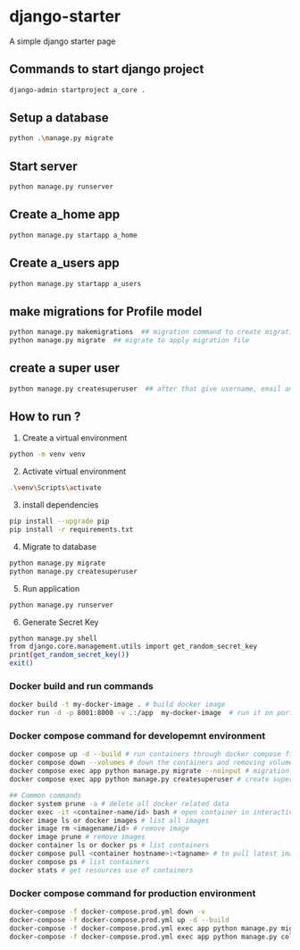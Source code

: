 # django-starter
A simple django starter page


## Commands to start django project

```bash
django-admin startproject a_core .
```

## Setup a database

```bash
python .\manage.py migrate
```

## Start server

```bash
python manage.py runserver
```

## Create a_home app

```bash
python manage.py startapp a_home
```

## Create a_users app

```bash
python manage.py startapp a_users
```

## make migrations for Profile model

```bash
python manage.py makemigrations  ## migration command to create migration file
python manage.py migrate  ## migrate to apply migration file
```

## create a super user

```bash
python manage.py createsuperuser  ## after that give username, email and password
```


## How to run ?


1. Create a virtual environment

```bash
python -m venv venv
```


2. Activate virtual environment

```bash
.\venv\Scripts\activate
```

3. install dependencies

```bash
pip install --upgrade pip
pip install -r requirements.txt
```

4. Migrate to database

```bash
python manage.py migrate
python manage.py createsuperuser
```

5. Run application

```bash
python manage.py runserver
```

6. Generate Secret Key

```bash
python manage.py shell
from django.core.management.utils import get_random_secret_key
print(get_random_secret_key())
exit()
```

### Docker build and run commands

```bash
docker build -t my-docker-image . # build docker image
docker run -d -p 8001:8000 -v .:/app  my-docker-image  # run it on port 8001 and attach to volume to reflect the local code changes in container
```

### Docker compose command for developemnt environment

```bash
docker compose up -d --build # run containers through docker compose file
docker compose down --volumes # down the containers and removing volume
docker compose exec app python manage.py migrate --noinput # migration command
docker compose exec app python manage.py createsuperuser # create super user

## Common commands
docker system prune -a # delete all docker related data
docker exec -it <container-name/id> bash # open container in interactive mode
docker image ls or docker images # list all images
docker image rm <imagename/id> # remove image
docker image prune # remove images
docker container ls or docker ps # list containers
docker compose pull <container hostname>:<tagname> # to pull latest image
docker compose ps # list containers
docker stats # get resources use of containers
```

### Docker compose command for production environment

```bash
docker-compose -f docker-compose.prod.yml down -v
docker-compose -f docker-compose.prod.yml up -d --build
docker-compose -f docker-compose.prod.yml exec app python manage.py migrate --noinput
docker-compose -f docker-compose.prod.yml exec app python manage.py collectstatic --no-input --clear
```